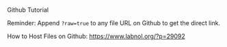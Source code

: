 Github Tutorial

Reminder: Append `?raw=true` to any file URL on Github to get the direct link.

How to Host Files on Github: https://www.labnol.org/?p=29092

